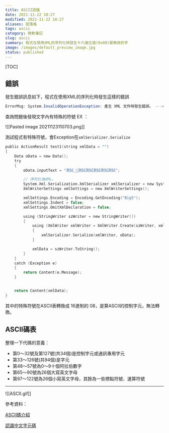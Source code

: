 ```yaml
---
title: ASCII認識
date: 2021-11-22 18:27
modified: 2021-11-22 18:27
aliases: 部落格 
tags: ascii
category: 微軟筆記
slug: ascii
summary: 程式在使用XML的序列化時發生十六進位值(0x08)是無效的字
image: /images/default_preview_image.jpg
status: published
---
```


[TOC]

## 錯誤

發生錯誤訊息如下，程式在使用XML的序列化時發生這樣的錯誤

```C#
ErrorMsg: System.InvalidOperationException: 產生 XML 文件時發生錯誤。 ---> System.ArgumentException: '' (十六進位值 0x08) 是無效的字元。
```


查詢問題後發現文字內有特殊的符號 EX ： 

![[Pasted image 20211123110703.png]]


測試程式有特殊符號，會Exception在`xmlSerializer.Serialize`

```c
public ActionResult test1(string xmlData = "")
{
	Data oData = new Data();
	try
	{
		oData.inputText = "測試_測試測試測試測試測試";

		// 序列化為XML。
		System.Xml.Serialization.XmlSerializer xmlSerializer = new System.Xml.Serialization.XmlSerializer(oData.GetType());
		XmlWriterSettings xmlSettings = new XmlWriterSettings();

		xmlSettings.Encoding = Encoding.GetEncoding("Big5");
		xmlSettings.Indent = false;
		xmlSettings.OmitXmlDeclaration = false;

		using (StringWriter szWriter = new StringWriter())
		{
			using (XmlWriter xmlWriter = XmlWriter.Create(szWriter, xmlSettings))
			{
				xmlSerializer.Serialize(xmlWriter, oData);
			}

			xmlData = szWriter.ToString();
		}
	}
	catch (Exception e)
	{
		return Content(e.Message);
	}


	return Content(xmlData);
}
```

其中的特殊符號在ASCII表轉換成 16進制的 08，是算ASCII的控制字元，無法轉換。





## ASCII碼表

整理一下代碼的意義：

- 第0～32號及第127號(共34個)是控制字元或通訊專用字元
- 第33～126號(共94個)是字元
- 第48～57號為0～9十個阿拉伯數字
- 第65～90號為26個大寫英文字母
- 第97～122號為26個小寫英文字母，其餘為一些標點符號、運算符號





---

![[ASCII.gif]]



參考資料：

[ASCII碼介紹](http://kevin.hwai.edu.tw/~kevin/material/JAVA/Sample2016/ASCII.htm)


[認識中文字元碼](https://idv.sinica.edu.tw/bear/charcodes/Section02.htm)